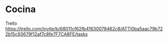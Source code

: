 # Cocina


Trello
https://trello.com/invite/b/68011cf62fb41630078462c8/ATTI0ba5aac79b722b15c93679f12af7c8fe7F7CA8FE/tasks
